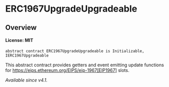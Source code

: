 # ERC1967UpgradeUpgradeable

## Overview

#### License: MIT

```solidity
abstract contract ERC1967UpgradeUpgradeable is Initializable, IERC1967Upgradeable
```

This abstract contract provides getters and event emitting update functions for
https://eips.ethereum.org/EIPS/eip-1967[EIP1967] slots.

_Available since v4.1._